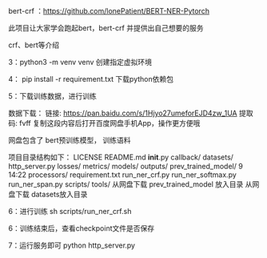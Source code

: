 bert-crf ：https://github.com/lonePatient/BERT-NER-Pytorch

此项目让大家学会跑起bert，bert-crf 并提供出自己想要的服务

crf、bert等介绍



3：python3 -m venv venv 创建指定虚拟环境

4： pip install -r requirement.txt 下载python依赖包

5：下载训练数据，进行训练


数据下载：
链接: https://pan.baidu.com/s/1Hjyo27umeforEJD4zw_1UA 提取码: fvff 复制这段内容后打开百度网盘手机App，操作更方便哦

网盘包含了 bert预训练模型，
训练语料

项目目录结构如下：
LICENSE
README.md
__init__.py
callback/
datasets/
http_server.py
losses/
metrics/
models/
outputs/
prev_trained_model/
9 14:22 processors/
requirement.txt
run_ner_crf.py
run_ner_softmax.py
run_ner_span.py
scripts/
tools/
从网盘下载 prev_trained_model 放入目录
从网盘下载 datasets放入目录


6：进行训练 sh scripts/run_ner_crf.sh

6：训练结束后，查看checkpoint文件是否保存

7：运行服务即可 python http_server.py